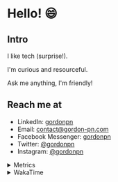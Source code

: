 # Hello! 😄

## Intro

I like tech (surprise!).

I'm curious and resourceful.

Ask me anything, I'm friendly!

## Reach me at

- LinkedIn: [gordonpn](https://www.linkedin.com/in/gordonpn/)
- Email: [contact@gordon-pn.com](mailto:contact@gordon-pn.com)
- Facebook Messenger: [gordonpn](https://www.messenger.com/t/Gordonpn)
- Twitter: [@gordonpn](https://twitter.com/Gordonpn)
- Instagram: [@gordonpn](https://www.instagram.com/gordonpn/)

<details>
  <summary>Metrics</summary>

  <img align="center" src="https://github.com/gordonpn/gordonpn/blob/master/github-metrics.svg" alt="GitHub Metrics">

</details>

<details>
  <summary>WakaTime</summary>

  <!--START_SECTION:waka-->
**I'm an Early 🐤** 

```text
🌞 Morning    148 commits    █████░░░░░░░░░░░░░░░░░░░░   20.36% 
🌆 Daytime    276 commits    █████████░░░░░░░░░░░░░░░░   37.96% 
🌃 Evening    265 commits    █████████░░░░░░░░░░░░░░░░   36.45% 
🌙 Night      38 commits     █░░░░░░░░░░░░░░░░░░░░░░░░   5.23%

```
📅 **I'm Most Productive on Wednesday** 

```text
Monday       111 commits    ███░░░░░░░░░░░░░░░░░░░░░░   15.27% 
Tuesday      94 commits     ███░░░░░░░░░░░░░░░░░░░░░░   12.93% 
Wednesday    154 commits    █████░░░░░░░░░░░░░░░░░░░░   21.18% 
Thursday     96 commits     ███░░░░░░░░░░░░░░░░░░░░░░   13.2% 
Friday       93 commits     ███░░░░░░░░░░░░░░░░░░░░░░   12.79% 
Saturday     63 commits     ██░░░░░░░░░░░░░░░░░░░░░░░   8.67% 
Sunday       116 commits    ████░░░░░░░░░░░░░░░░░░░░░   15.96%

```


📊 **This Week I Spent My Time On** 

```text
💬 Programming Languages: 
Java                     11 hrs 10 mins      █████████████████░░░░░░░░   67.68% 
ERB                      1 hr                █░░░░░░░░░░░░░░░░░░░░░░░░   6.06% 
Other                    55 mins             █░░░░░░░░░░░░░░░░░░░░░░░░   5.64% 
Brazil Dependency Config 48 mins             █░░░░░░░░░░░░░░░░░░░░░░░░   4.89% 
Markdown                 42 mins             █░░░░░░░░░░░░░░░░░░░░░░░░   4.25%

🔥 Editors: 
IntelliJ                 13 hrs 46 mins      ████████████████████░░░░░   83.44% 
VS Code                  2 hrs 44 mins       ████░░░░░░░░░░░░░░░░░░░░░   16.56%

```


 Last Updated on 06/02/2023 16:26:54 UTC
<!--END_SECTION:waka-->
</details>
